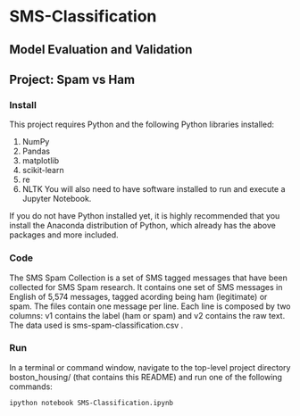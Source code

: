# SMS-Classification
## Model Evaluation and Validation
## Project: Spam vs Ham
### Install

This project requires Python and the following Python libraries installed:

1. NumPy
2. Pandas
3. matplotlib
4. scikit-learn
5. re
6. NLTK
You will also need to have software installed to run and execute a Jupyter Notebook.

If you do not have Python installed yet, it is highly recommended that you install the Anaconda distribution of Python, which already has the above packages and more included.

### Code
The SMS Spam Collection is a set of SMS tagged messages that have been collected for SMS Spam research. It contains one set of SMS messages in English of 5,574 messages, tagged acording being ham (legitimate) or spam.
The files contain one message per line. Each line is composed by two columns: v1 contains the label (ham or spam) and v2 contains the raw text.
The data used is sms-spam-classification.csv .

### Run
In a terminal or command window, navigate to the top-level project directory boston_housing/ (that contains this README) and run one of the following commands:

```
ipython notebook SMS-Classification.ipynb
```
